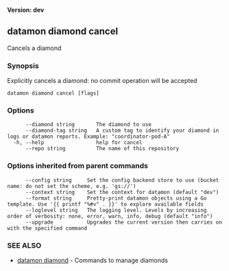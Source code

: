 **Version: dev**

## datamon diamond cancel

Cancels a diamond

### Synopsis

Explicitly cancels a diamond: no commit operation will be accepted

```
datamon diamond cancel [flags]
```

### Options

```
      --diamond string       The diamond to use
      --diamond-tag string   A custom tag to identify your diamond in logs or datamon reports. Example: "coordinator-pod-A"
  -h, --help                 help for cancel
      --repo string          The name of this repository
```

### Options inherited from parent commands

```
      --config string     Set the config backend store to use (bucket name: do not set the scheme, e.g. 'gs://')
      --context string    Set the context for datamon (default "dev")
      --format string     Pretty-print datamon objects using a Go template. Use '{{ printf "%#v" . }}' to explore available fields
      --loglevel string   The logging level. Levels by increasing order of verbosity: none, error, warn, info, debug (default "info")
      --upgrade           Upgrades the current version then carries on with the specified command
```

### SEE ALSO

* [datamon diamond](datamon_diamond.md)	 - Commands to manage diamonds

